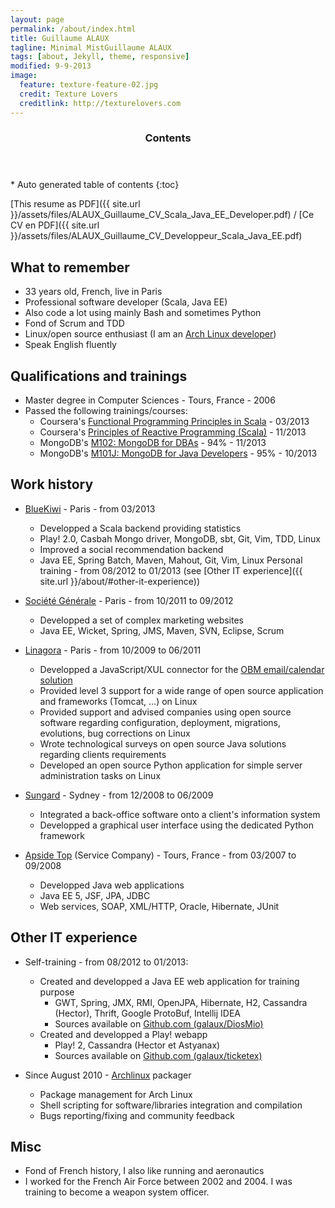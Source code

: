 ```yaml
---
layout: page
permalink: /about/index.html
title: Guillaume ALAUX
tagline: Minimal MistGuillaume ALAUX
tags: [about, Jekyll, theme, responsive]
modified: 9-9-2013
image:
  feature: texture-feature-02.jpg
  credit: Texture Lovers
  creditlink: http://texturelovers.com
---
```


<section id="table-of-contents" class="toc">
  <header>
    <h3 >Contents</h3>
  </header>
<div id="drawer" markdown="1">
*  Auto generated table of contents
{:toc}
</div>
</section><!-- /#table-of-contents -->

[This resume as PDF]({{ site.url }}/assets/files/ALAUX_Guillaume_CV_Scala_Java_EE_Developer.pdf) / [Ce CV en PDF]({{ site.url }}/assets/files/ALAUX_Guillaume_CV_Developpeur_Scala_Java_EE.pdf)

## What to remember
- 33 years old, French, live in Paris
- Professional software developer (Scala, Java EE)
- Also code a lot using mainly Bash and sometimes Python
- Fond of Scrum and TDD
- Linux/open source enthusiast (I am an [Arch Linux developer](https://www.archlinux.org/developers/#guillaume))
- Speak English fluently

## Qualifications and trainings
- Master degree in Computer Sciences - Tours, France - 2006
- Passed the following trainings/courses:
  - Coursera's [Functional Programming Principles in Scala](https://www.coursera.org/course/progfun) - 03/2013
  - Coursera's [Principles of Reactive Programming (Scala)](https://www.coursera.org/course/reactive) - 11/2013
  - MongoDB's [M102: MongoDB for DBAs](https://education.mongodb.com/courses/10gen/M102/2014_February/about) - 94% - 11/2013
  - MongoDB's [M101J: MongoDB for Java Developers](https://education.mongodb.com/courses/10gen/M101J/2014_January/about) - 95% - 10/2013

## Work history

- [BlueKiwi](http://www.bluekiwi-software.com/fr/) - Paris - from 03/2013
  - Developped a Scala backend providing statistics
  - Play! 2.0, Casbah Mongo driver, MongoDB, sbt, Git, Vim, TDD, Linux
  - Improved a social recommendation backend
  - Java EE, Spring Batch, Maven, Mahout, Git, Vim, Linux
Personal training - from 08/2012 to 01/2013 (see [Other IT experience]({{ site.url }}/about/#other-it-experience))

- [Société Générale](http://societegenerale.fr/) - Paris - from 10/2011 to 09/2012
  - Developped a set of complex marketing websites
  - Java EE, Wicket, Spring, JMS, Maven, SVN, Eclipse, Scrum

- [Linagora](http://www.linagora.com/) - Paris - from 10/2009 to 06/2011
  - Developped a JavaScript/XUL connector for the [OBM email/calendar solution](http://obm.org/)
  - Provided level 3 support for a wide range of open source application and frameworks (Tomcat, …) on Linux
  - Provided support and advised companies using open source software regarding configuration, deployment, migrations, evolutions, bug corrections on Linux
  - Wrote technological surveys on open source Java solutions regarding clients requirements
  - Developed an open source Python application for simple server administration tasks on Linux

- [Sungard](http://www.sungard.com/) - Sydney - from 12/2008 to 06/2009
  - Integrated a back-office software onto a client's information system
  - Developped a graphical user interface using the dedicated Python framework

- [Apside Top](http://www.apside.fr) (Service Company) - Tours, France - from 03/2007 to 09/2008
  - Developped Java web applications
  - Java EE 5, JSF, JPA, JDBC
  - Web services, SOAP, XML/HTTP, Oracle, Hibernate, JUnit

## Other IT experience
- Self-training - from 08/2012 to 01/2013:
  - Created and developped a Java EE web application for training purpose
    - GWT, Spring, JMX, RMI, OpenJPA, Hibernate, H2, Cassandra (Hector), Thrift, Google ProtoBuf, Intellij IDEA
    - Sources available on [Github.com (galaux/DiosMio)](https://github.com/galaux/diosmio)
  - Created and developped a Play! webapp
    - Play! 2, Cassandra (Hector et Astyanax)
    - Sources available on [Github.com (galaux/ticketex)](https://github.com/galaux/ticketex)

- Since August 2010 - [Archlinux](http://www.archlinux.org/) packager
  - Package management for Arch Linux
  - Shell scripting for software/libraries integration and compilation
  - Bugs reporting/fixing and community feedback

## Misc
- Fond of French history, I also like running and aeronautics
- I worked for the French Air Force between 2002 and 2004. I was training to become a weapon system officer.
